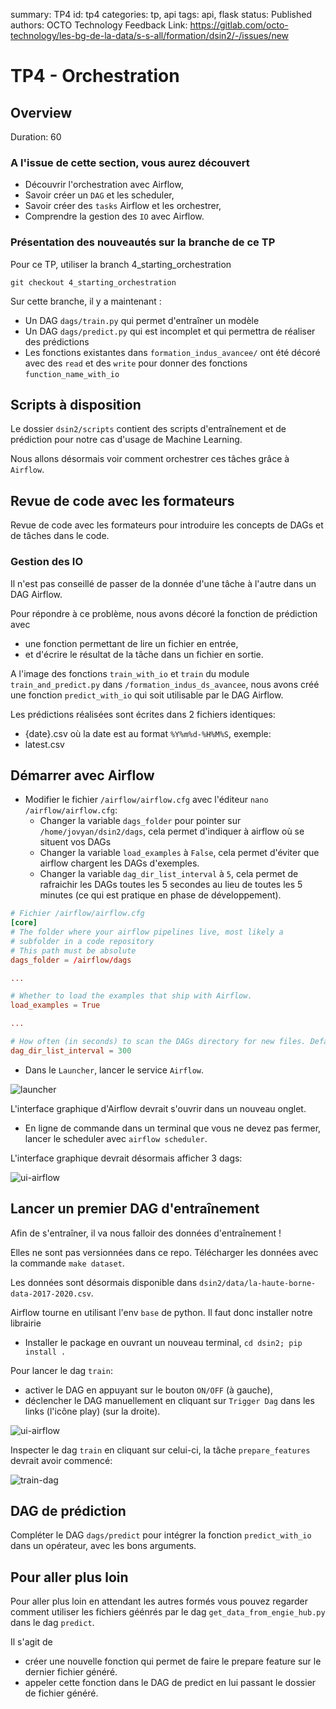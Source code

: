 summary: TP4
id: tp4
categories: tp, api
tags: api, flask
status: Published
authors: OCTO Technology
Feedback Link: https://gitlab.com/octo-technology/les-bg-de-la-data/s-s-all/formation/dsin2/-/issues/new

# TP4 - Orchestration

## Overview
Duration: 60

### A l'issue de cette section, vous aurez découvert

- Découvrir l'orchestration avec Airflow,
- Savoir créer un `DAG` et les scheduler,
- Savoir créer des `tasks` Airflow et les orchestrer,
- Comprendre la gestion des `IO` avec Airflow.

### Présentation des nouveautés sur la branche de ce TP

Pour ce TP, utiliser la branch 4_starting_orchestration

`git checkout 4_starting_orchestration`

Sur cette branche, il y a maintenant : 
- Un DAG `dags/train.py` qui permet d'entraîner un modèle
- Un DAG `dags/predict.py` qui est incomplet et qui permettra de réaliser des prédictions
- Les fonctions existantes dans `formation_indus_avancee/` ont été décoré avec des `read` et des `write` pour donner des 
fonctions `function_name_with_io`
 

## Scripts à disposition

Le dossier `dsin2/scripts` contient des scripts d'entraînement et de prédiction pour notre cas d'usage de Machine Learning.

Nous allons désormais voir comment orchestrer ces tâches grâce à `Airflow`.

## Revue de code avec les formateurs

Revue de code avec les formateurs pour introduire les concepts de DAGs et de tâches dans le code.

### Gestion des IO

Il n'est pas conseillé de passer de la donnée d'une tâche à l'autre dans un DAG Airflow.

Pour répondre à ce problème, nous avons décoré la fonction de prédiction avec

- une fonction permettant de lire un fichier en entrée,
- et d'écrire le résultat de la tâche dans un fichier en sortie.

A l'image des fonctions `train_with_io` et `train` du module `train_and_predict.py` dans `/formation_indus_ds_avancee`, nous avons créé une fonction `predict_with_io` qui soit utilisable par le DAG Airflow.

Les prédictions réalisées sont écrites dans 2 fichiers identiques:

- {date}.csv où la date est au format `%Y%m%d-%H%M%S`, exemple:
- latest.csv

## Démarrer avec Airflow

- Modifier le fichier `/airflow/airflow.cfg` avec l'éditeur `nano /airflow/airflow.cfg`:
  - Changer la variable `dags_folder` pour pointer sur `/home/jovyan/dsin2/dags`, cela permet d'indiquer à airflow où se situent vos DAGs
  - Changer la variable `load_examples` à `False`, cela permet d'éviter que airflow chargent les DAGs d'exemples.
  - Changer la variable `dag_dir_list_interval` à `5`, cela permet de rafraichir les DAGs toutes les 5 secondes au lieu de toutes les 5 minutes (ce qui est pratique en phase de développement).

```toml
# Fichier /airflow/airflow.cfg
[core]
# The folder where your airflow pipelines live, most likely a
# subfolder in a code repository
# This path must be absolute
dags_folder = /airflow/dags

...

# Whether to load the examples that ship with Airflow.
load_examples = True

...

# How often (in seconds) to scan the DAGs directory for new files. Default to 5 minutes.
dag_dir_list_interval = 300
```

- Dans le `Launcher`, lancer le service `Airflow`.

![launcher](./docs/tp4/launcher-airflow.png)

L'interface graphique d'Airflow devrait s'ouvrir dans un nouveau onglet.

- En ligne de commande dans un terminal que vous ne devez pas fermer, lancer le scheduler avec `airflow scheduler`.

L'interface graphique devrait désormais afficher 3 dags:

![ui-airflow](./docs/tp4/ui-airflow-start.png)

## Lancer un premier DAG d'entraînement

Afin de s'entraîner, il va nous falloir des données d'entraînement !

Elles ne sont pas versionnées dans ce repo. Télécharger les données avec la commande `make dataset`.

Les données sont désormais disponible dans `dsin2/data/la-haute-borne-data-2017-2020.csv`.

Airflow tourne en utilisant l'env `base` de python. Il faut donc installer notre librairie 

- Installer le package en ouvrant un nouveau terminal, `cd dsin2; pip install .`

Pour lancer le dag `train`:

- activer le DAG en appuyant sur le bouton `ON/OFF` (à gauche),
- déclencher le DAG manuellement en cliquant sur `Trigger Dag` dans les links (l'icône play)  (sur la droite).

![ui-airflow](./docs/tp4/ui-airflow-start.png)

Inspecter le dag `train` en cliquant sur celui-ci, la tâche `prepare_features` devrait avoir commencé:

![train-dag](./docs/tp4/train-prepare-features.png)

## DAG de prédiction

Compléter le DAG `dags/predict` pour intégrer la fonction `predict_with_io` dans un opérateur, avec les bons arguments.


## Pour aller plus loin
Pour aller plus loin en attendant les autres formés vous pouvez regarder comment utiliser les fichiers géénrés par le dag `get_data_from_engie_hub.py` dans le dag `predict`.

Il s'agit de 
- créer une nouvelle fonction qui permet de faire le prepare feature sur le dernier fichier généré.
- appeler cette fonction dans le DAG de predict en lui passant le dossier de fichier généré.

